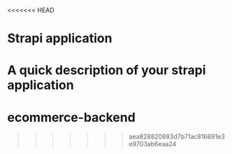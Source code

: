 <<<<<<< HEAD
# Strapi application

A quick description of your strapi application
=======
# ecommerce-backend
>>>>>>> aea828820883d7b71ac816691e3e9703ab6eaa24
